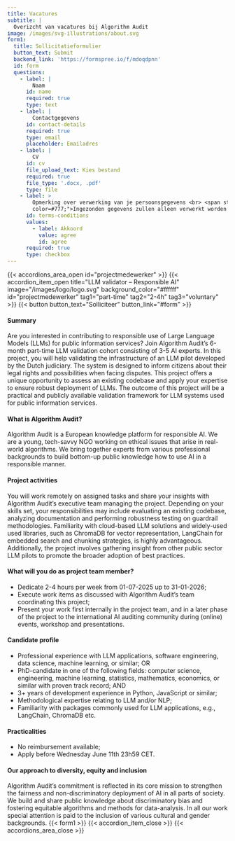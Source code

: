 ```yaml
---
title: Vacatures
subtitle: |
  Overizcht van vacatures bij Algorithm Audit
image: /images/svg-illustrations/about.svg
form1:
  title: Sollicitatieformulier
  button_text: Submit
  backend_link: 'https://formspree.io/f/mdoqdpnn'
  id: form
  questions:
    - label: |
        Naam
      id: name
      required: true
      type: text
    - label: |
        Contactgegevens
      id: contact-details
      required: true
      type: email
      placeholder: Emailadres
    - label: |
        CV
      id: cv
      file_upload_text: Kies bestand
      required: true
      file_type: '.docx, .pdf'
      type: file
    - label: >
        Opmerking over verwerking van je persoonsgegevens <br> <span style="font-size:12px;
        color=#777;">Ingezonden gegevens zullen alleen verwerkt worden in het kader van het sollicitatieproces. Je gegevens zullen veilig worden opgeslagen en worden verwijderd nadat de procedure is afgerond.</span>
      id: terms-conditions
      values:
        - label: Akkoord
          value: agree
          id: agree
      required: true
      type: checkbox
---
```


{{< accordions_area_open id="projectmedewerker" >}}
{{< accordion_item_open title="LLM validator – Responsible AI" image="/images/logo/logo.svg" background_color="#ffffff" id="projectmedewerker" tag1="part-time" tag2="2-4h" tag3="voluntary" >}}
{{< button button_text="Solliciteer" button_link="#form" >}}
#### Summary
Are you interested in contributing to responsible use of Large Language Models (LLMs) for public information services? Join Algorithm Audit’s 6-month part-time LLM validation cohort consisting of 3-5 AI experts. In this project, you will help validating the infrastructure of an LLM pilot developed by the Dutch judiciary. The system is designed to inform citizens about their legal rights and possibilities when facing disputes. This project offers a unique opportunity to assess an existing codebase and apply your expertise to ensure robust deployment of LLMs. The outcome of this project will be a practical and publicly available validation framework for LLM systems used for public information services.

#### What is Algorithm Audit?
Algorithm Audit is a European knowledge platform for responsible AI. We are a young, tech-savvy NGO working on ethical issues that arise in real-world algorithms. We bring together experts from various professional backgrounds to build bottom-up public knowledge how to use AI in a responsible manner. 

#### Project activities
You will work remotely on assigned tasks and share your insights with Algorithm Audit’s executive team managing the project. Depending on your skills set, your responsibilities may include evaluating an existing codebase, analyzing documentation and performing robustness testing on guardrail methodologies. Familiarity with cloud-based LLM solutions and widely-used used libraries, such as ChromaDB for vector representation, LangChain for embedded search and chunking strategies, is highly advantageous. Additionally, the project involves gathering insight from other public sector LLM pilots to promote the broader adoption of best practices.

#### What will you do as project team member?
* Dedicate 2-4 hours per week from 01-07-2025 up to 31-01-2026;
* Execute work items as discussed with Algorithm Audit’s team coordinating this project;
* Present your work first internally in the project team, and in a later phase of the project to the international AI auditing community during (online) events, workshop and presentations.

#### Candidate profile
* Professional experience with LLM applications, software engineering, data science, machine learning, or similar; OR
* PhD-candidate in one of the following fields: computer science, engineering, machine learning, statistics, mathematics, economics, or similar with proven track record; AND
* 3+ years of development experience in Python, JavaScript or similar;
* Methodological expertise relating to LLM and/or NLP;
* Familiarity with packages commonly used for LLM applications, e.g., LangChain, ChromaDB etc.

#### Practicalities
* No reimbursement available;
* Apply before Wednesday June 11th 23h59 CET.

#### Our approach to diversity, equity and inclusion
Algorithm Audit’s commitment is reflected in its core mission to strengthen the fairness and non-discriminatory deployment of AI in all parts of society. We build and share public knowledge about discriminatory bias and fostering equitable algorithms and methods for data-analysis. In all our work special attention is paid to the inclusion of various cultural and gender backgrounds.
{{< form1 >}}
{{< accordion_item_close >}}
{{< accordions_area_close >}}